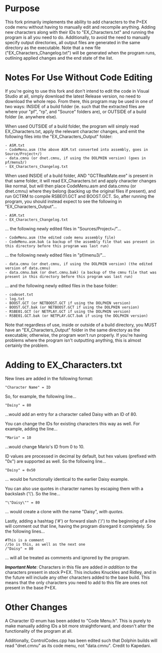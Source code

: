 # Purpose
This fork primarily implements the ability to add characters to the P+EX code menu without having to manually edit and recompile anything.
Adding new characters along with their IDs to "EX_Characters.txt" and running the program is all you need to do.
Additionally, to avoid the need to manually specify output directories, all output files are generated in the same directory as the executable. Note that a new file ("EX_Characters_Changelog.txt") will be generated when the program runs, outlining applied changes and the end state of the list.

# Notes For Use Without Code Editing
If you're going to use this fork and don't intend to edit the code in Visual Studio at all, simply download the latest Release version, no need to download the whole repo. From there, this program may be used in one of two ways: INSIDE of a build folder (ie. such that the extracted files are where your "pf", "rp", and "Source" folders are), or OUTSIDE of a build folder (ie. anywhere else).

When used OUTSIDE of a build folder, the program will simply read EX_Characters.txt, apply the relevant character changes, and emit the following files into the "EX_Characters_Output" folder:

	- ASM.txt
	- CodeMenu.asm (the above ASM.txt converted into assembly, goes in Source/Project+/)
	- data.cmnu (or dnet.cmnu, if using the DOLPHIN version) (goes in pf/menu3/)
	- EX_Characters_Changelog.txt

When used INSIDE of a build folder, AND "GCTRealMate.exe" is present in that same folder, it will read EX_Characters.txt and apply character changes like normal, but will then place CodeMenu.asm and data.cmnu (or dnet.cmnu) where they belong (backing up the original files if present), and run GCTRM to compile RSBE01.GCT and BOOST.GCT. So, after running the program, you should instead expect to see the following in "EX_Characters_Output"...

	- ASM.txt
	- EX_Characters_Changelog.txt
	
... the following newly edited files in "Sources/Project+/"...

	- CodeMenu.asm (the edited code menu assembly file)
	- CodeMenu.asm.bak (a backup of the assembly file that was present in this directory before this program was last run)
	
... the following newly edited files in "pf/menu3/"...

	- data.cmnu (or dnet.cmnu, if using the DOLPHIN version) (the edited version of data.cmnu)
	- data.cmnu.bak (or dnet.cmnu.bak) (a backup of the cmnu file that was present in this directory before this program was last run)
	
... and the following newly edited files in the base folder:
	
	- codeset.txt
	- log.txt
	- BOOST.GCT (or NETBOOST.GCT if using the DOLPHIN version)
	- BOOST.GCT.bak (or NETBOOST.GCT if using the DOLPHIN version)
	- RSBE01.GCT (or NETPLAY.GCT if using the DOLPHIN version)
	- RSBE01.GCT.bak (or NETPLAY.GCT.bak if using the DOLPHIN version)
	
Note that regardless of use, inside or outside of a build directory, you MUST have an "EX_Characters_Output" folder in the same directory as the executable; otherwise, the program won't run properly. If you're having problems where the program isn't outputting anything, this is almost certainly the problem.

# Adding to EX_Characters.txt
New lines are added in the following format:

	"Character Name" = ID
	
So, for example, the following line...

	"Daisy" = 80
	
...would add an entry for a character called Daisy with an ID of 80.

You can change the IDs for existing characters this way as well. For example, adding the line...

	"Mario" = 10
	
...would change Mario's ID from 0 to 10.

ID values are processed in decimal by default, but hex values (prefixed with "0x") are supported as well. So the following line...
	
	"Daisy" = 0x50
	
... would be functionally identical to the earlier Daisy example.

You can also use quotes in character names by escaping them with a backslash ('\\'). So the line...

	"\"Daisy\"" = 80

... would create a clone with the name "Daisy", *with quotes*.

Lastly, adding a hashtag ('#') or forward slash ('/') to the beginning of a line will comment out that line, having the program disregard it completely. So the following lines...

	#This is a comment
	//So is this, as well as the next one
	/"Daisy" = 80

... will all be treated as comments and ignored by the program.

***Important Note***: Characters in this file are added *in addition to* the characters present in stock P+EX. This includes Knuckles and Ridley, and in the future will include any other characters added to the base build. This means that the only characters you need to add to this file are ones not present in the base P+EX.

# Other Changes
A Character ID enum has been added to "Code Menu.h". This is purely to make manually adding IDs a bit more straightforward, and doesn't alter the functionality of the program at all.

Additionally, ControlCodes.cpp has been edited such that Dolphin builds will read "dnet.cmnu" as its code menu, not "data.cmnu". Credit to Kapedani.

